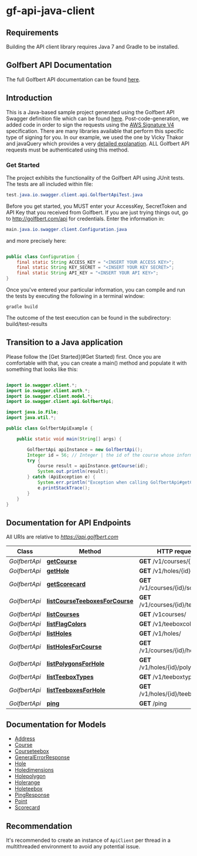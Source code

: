 # gf-api-java-client

## Requirements

Building the API client library requires Java 7 and Gradle to be installed.

## Golfbert API Documentation

The full Golfbert API documentation can be found [here](https://golfbert.com/docs).

## Introduction

This is a Java-based sample project generated using the Golfbert API Swagger definition file which can be found [here](https://golfbert.com/docs/swagger.yml). Post-code-generation, we added code in order to sign the requests using the [AWS Signature V4](http://docs.aws.amazon.com/AmazonS3/latest/API/sig-v4-authenticating-requests.html) specification. There are many libraries available that perform this specific type of signing for you. In our example, we used the one by Vicky Thakor and javaQuery which provides a very [detailed explanation](http://www.javaquery.com/2016/01/aws-version-4-signing-process-complete.html). ALL Golfbert API requests must be authenticated using this method.

### Get Started

The project exhibits the functionality of the Golfbert API using JUnit tests. The tests are all included within file:

```java
test.java.io.swagger.client.api.GolfbertApiTest.java
```

Before you get started, you MUST enter your AccessKey, SecretToken and API Key that you received from Golfbert. If you are just trying things out, go to http://golfbert.com/api for credentials. Enter the information in:

```java
main.java.io.swagger.client.Configuration.java
```

and more precisely here:

```java

public class Configuration {
    final static String ACCESS_KEY = "<INSERT YOUR ACCESS KEY>";
    final static String KEY_SECRET = "<INSERT YOUR KEY SECRET>";
    final static String API_KEY = "<INSERT YOUR API KEY>";
}
```
Once you've entered your particular information, you can compile and run the tests by executing the following in a terminal window:

```shell
gradle build
```
The outcome of the test execution can be found in the subdirectory: build/test-results

## Transition to a Java application

Please follow the [Get Started](#Get Started) first. Once you are comfortable with that, you can create a main() method and populate it with something that looks like this:

```java

import io.swagger.client.*;
import io.swagger.client.auth.*;
import io.swagger.client.model.*;
import io.swagger.client.api.GolfbertApi;

import java.io.File;
import java.util.*;

public class GolfbertApiExample {

    public static void main(String[] args) {

        GolfbertApi apiInstance = new GolfbertApi();
        Integer id = 56; // Integer | the id of the course whose information to be returned
        try {
            Course result = apiInstance.getCourse(id);
            System.out.println(result);
        } catch (ApiException e) {
            System.err.println("Exception when calling GolfbertApi#getCourse");
            e.printStackTrace();
        }
    }
}

```

## Documentation for API Endpoints

All URIs are relative to *https://api.golfbert.com*

Class | Method | HTTP request | Description
------------ | ------------- | ------------- | -------------
*GolfbertApi* | [**getCourse**](docs/GolfbertApi.md#getCourse) | **GET** /v1/courses/{id} | v1/courses/_id_
*GolfbertApi* | [**getHole**](docs/GolfbertApi.md#getHole) | **GET** /v1/holes/{id} | v1/holes/_id_
*GolfbertApi* | [**getScorecard**](docs/GolfbertApi.md#getScorecard) | **GET** /v1/courses/{id}/scorecard | v1/courses/_id_/scorecard
*GolfbertApi* | [**listCourseTeeboxesForCourse**](docs/GolfbertApi.md#listCourseTeeboxesForCourse) | **GET** /v1/courses/{id}/teeboxes | v1/courses/_id_/teeboxes
*GolfbertApi* | [**listCourses**](docs/GolfbertApi.md#listCourses) | **GET** /v1courses/ | v1/courses
*GolfbertApi* | [**listFlagColors**](docs/GolfbertApi.md#listFlagColors) | **GET** /v1/teeboxcolors | v1/teeboxcolors
*GolfbertApi* | [**listHoles**](docs/GolfbertApi.md#listHoles) | **GET** /v1/holes/ | v1/holes
*GolfbertApi* | [**listHolesForCourse**](docs/GolfbertApi.md#listHolesForCourse) | **GET** /v1/courses/{id}/holes | v1/courses/_id_/holes
*GolfbertApi* | [**listPolygonsForHole**](docs/GolfbertApi.md#listPolygonsForHole) | **GET** /v1/holes/{id}/polygons | v1/holes/_id_/polygons
*GolfbertApi* | [**listTeeboxTypes**](docs/GolfbertApi.md#listTeeboxTypes) | **GET** /v1/teeboxtypes | v1/teeboxtypes
*GolfbertApi* | [**listTeeboxesForHole**](docs/GolfbertApi.md#listTeeboxesForHole) | **GET** /v1/holes/{id}/teeboxes | v1/holes/_id_/teeboxes
*GolfbertApi* | [**ping**](docs/GolfbertApi.md#ping) | **GET** /ping | ping


## Documentation for Models

 - [Address](docs/Address.md)
 - [Course](docs/Course.md)
 - [Courseteebox](docs/Courseteebox.md)
 - [GeneralErrorResponse](docs/GeneralErrorResponse.md)
 - [Hole](docs/Hole.md)
 - [Holedimensions](docs/Holedimensions.md)
 - [Holepolygon](docs/Holepolygon.md)
 - [Holerange](docs/Holerange.md)
 - [Holeteebox](docs/Holeteebox.md)
 - [PingResponse](docs/PingResponse.md)
 - [Point](docs/Point.md)
 - [Scorecard](docs/Scorecard.md)


## Recommendation

It's recommended to create an instance of `ApiClient` per thread in a multithreaded environment to avoid any potential issue.
